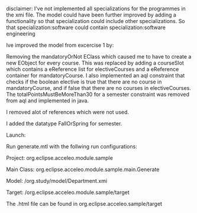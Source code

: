 

disclaimer: I've not implemented all specializations for the programmes in the xmi file. The model could have been further improved by adding a functionality so that specialization could include other specializations. So that specialization:software could contain specialization:software engineering

Ive improved the model from excercise 1 by:

Removing the mandatoryOrNot EClass which caused me to have to create a new EObject for every course. This was replaced by adding a courseSlot which contains a eReference list for electiveCourses and a eReference container for mandatoryCourse. I also implemented an aql constraint that checks if the boolean elective is true that there are no course in mandatoryCourse, and if false that there are no courses in electiveCourses. The totalPointsMustBeMoreThan30 for a semester constraint was removed from aql and implemented in java.

I removed alot of references which were not used.

I added the datatype FallOrSpring for semester.

Launch:

Run generate.mtl with the follwing run configurations:

Project: org.eclipse.acceleo.module.sample 

Main Class: org.eclipse.acceleo.module.sample.main.Generate 

Model: /org.study/model/Department.xmi 

Target: /org.eclipse.acceleo.module.sample/target

The .html file can be found in org.eclipse.acceleo.sample/target
